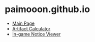 # paimooon.github.io

- [Main Page](https://paimooon.github.io)
- [Artifact Calculator](https://paimooon.github.io/level.html)
- [In-game Notice Viewer](https://paimooon.github.io/ingame_notice.html)
